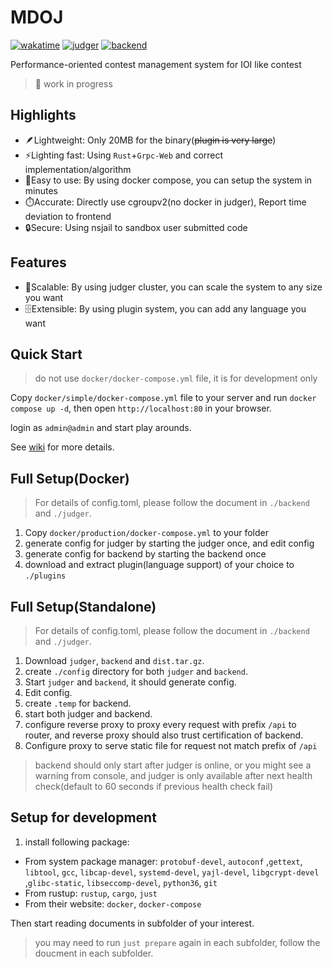# MDOJ

[![wakatime](https://wakatime.com/badge/user/6c7a0447-9414-43ab-a937-9081f3e9fc7d/project/5ca22e8e-119f-4183-a942-bbce042f8705.svg)](https://wakatime.com/badge/user/6c7a0447-9414-43ab-a937-9081f3e9fc7d/project/5ca22e8e-119f-4183-a942-bbce042f8705)
[![judger](https://github.com/mdcpp/mdoj/actions/workflows/judger.yml/badge.svg?branch=master)](https://github.com/mdcpp/mdoj/actions/workflows/judger.yml)
[![backend](https://github.com/mdcpp/mdoj/actions/workflows/backend.yml/badge.svg)](https://github.com/mdcpp/mdoj/actions/workflows/backend.yml)

Performance-oriented contest management system for IOI like contest

> :construction: work in progress

## Highlights

- :feather:Lightweight: Only 20MB for the binary(~~plugin is very large~~)
- :zap:Lighting fast: Using `Rust`+`Grpc-Web` and correct implementation/algorithm
- :rocket:Easy to use: By using docker compose, you can setup the system in minutes
- :stopwatch:Accurate: Directly use cgroupv2(no docker in judger), Report time deviation to frontend
- :lock:Secure: Using nsjail to sandbox user submitted code

## Features

- :whale:Scalable: By using judger cluster, you can scale the system to any size you want
- :file_cabinet:Extensible: By using plugin system, you can add any language you want

## Quick Start

> do not use `docker/docker-compose.yml` file, it is for development only

Copy ``docker/simple/docker-compose.yml`` file to your server and run `docker compose up -d`, then open `http://localhost:80` in your browser.

login as `admin@admin` and start play arounds.

See [wiki](https://github.com/mdcpp/mdoj/wiki) for more details.

## Full Setup(Docker)

> For details of config.toml, please follow the document in ``./backend`` and ``./judger``. 

1. Copy ``docker/production/docker-compose.yml`` to your folder
2. generate config for judger by starting the judger once, and edit config
3. generate config for backend by starting the backend once
4. download and extract plugin(language support) of your choice to `./plugins`

## Full Setup(Standalone)

> For details of config.toml, please follow the document in ``./backend`` and ``./judger``.

1. Download `judger`, `backend` and `dist.tar.gz`.
2. create `./config` directory for both `judger` and `backend`.
3. Start `judger` and `backend`, it should generate config.
4. Edit config.
5. create `.temp` for backend.
7. start both judger and backend.
8. configure reverse proxy to proxy every request with prefix `/api` to router, and reverse proxy should also trust certification of backend.
9. Configure proxy to serve static file for request not match prefix of `/api`

> backend should only start after judger is online, or you might see a warning from console, and judger is only available after next health check(default to 60 seconds if previous health check fail)

## Setup for development

1. install following package:

- From system package manager: `protobuf-devel`, `autoconf` ,`gettext`, `libtool`, `gcc`, `libcap-devel`, `systemd-devel`, `yajl-devel`, `libgcrypt-devel` ,`glibc-static`, `libseccomp-devel`, `python36`, `git`
- From rustup: `rustup`, `cargo`, `just`
- From their website: `docker`, `docker-compose`

Then start reading documents in subfolder of your interest.

> you may need to run ``just prepare`` again in each subfolder, follow the doucment in each subfolder.
